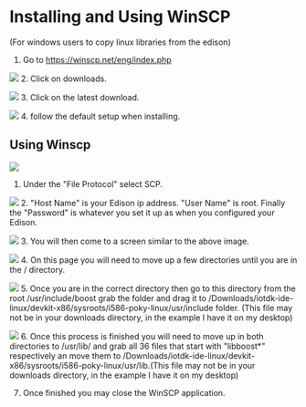 # Installing and Using WinSCP
(For windows users to copy linux libraries from the edison)

1. Go to https://winscp.net/eng/index.php

![](./../../../images/cpp/dl-winscp.png)
2. Click on downloads.

![](./../../../images/cpp/dl-winscp2.png)
3. Click on the latest download.

![](./../../../images/cpp/instl-winscp.png)
4. follow the default setup when installing.

## Using Winscp

![](./../../../images/cpp/cpp-winscp-step-1.png)
1. Under the "File Protocol" select SCP.

![](./../../../images/cpp/cpp-winscp-step-2.png)
2. "Host Name" is your Edison ip address. "User Name" is root. Finally the "Password" is whatever you set it up as when you configured your Edison.

![](./../../../images/cpp/cpp-winscp-step-3.png)
3. You will then come to a screen similar to the above image. 

![](./../../../images/cpp/cpp-winscp-step-5.png)
4. On this page you will need to move up a few directories until you are in the /<root> directory.

![](./../../../images/cpp/cpp-winscp-step-6.png)
5. Once you are in the correct directory then go to this directory from the root /usr/include/boost grab the folder and drag it to /Downloads/iotdk-ide-linux/devkit-x86/sysroots/i586-poky-linux/usr/include folder. (This file may not be in your downloads directory, in the example I have it on my desktop)

![](./../../../images/cpp/cpp-winscp-step-7.png)
6. Once this process is finished you will need to move up in both directories to /usr/lib/ and grab all 36 files that start with "libboost*" respectively an move them to /Downloads/iotdk-ide-linux/devkit-x86/sysroots/i586-poky-linux/usr/lib.(This file may not be in your downloads directory, in the example I have it on my desktop)

7. Once finished you may close the WinSCP application.
